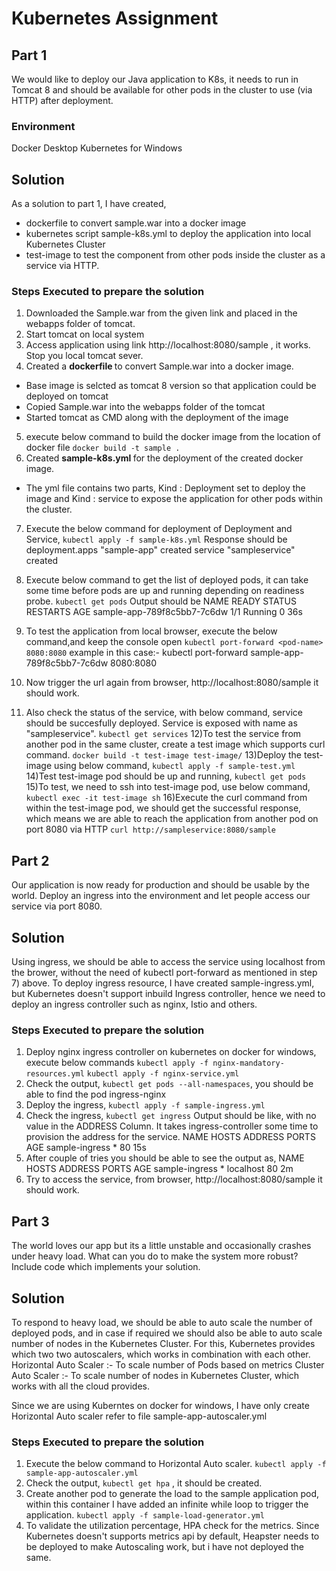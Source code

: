 # Kubernetes Assignment

## Part 1

We would like to deploy our Java application to K8s, it needs to run in Tomcat 8 and should be available for other pods in the cluster to use (via HTTP) after deployment.

### Environment
Docker Desktop Kubernetes for Windows

## Solution

As a solution to part 1, I have created, 
* dockerfile to convert sample.war into a docker image
* kubernetes script sample-k8s.yml to deploy the application into local Kubernetes Cluster
* test-image to test the component from other pods inside the cluster as a service via HTTP.

### Steps Executed to prepare the solution

1) Downloaded the Sample.war from the given link and placed in the webapps folder of tomcat. 
2) Start tomcat on local system
3) Access application using link http://localhost:8080/sample , it works. Stop you local tomcat sever.
4) Created a <b> dockerfile </b> to convert Sample.war into a docker image. 
* Base image is selcted as tomcat 8 version so that application could be deployed on tomcat 
* Copied Sample.war into the webapps folder of the tomcat
* Started tomcat as CMD along with the deployment of the image
5) execute below command to build the docker image from the location of docker file
		`docker build -t sample .` 
6) Created <b> sample-k8s.yml </b> for the deployment of the created docker image.
* The yml file contains two parts, Kind : Deployment set to deploy the image and Kind : service to expose the application for other pods within the cluster.
7) Execute the below command for deployment of Deployment and Service,
         `kubectl apply -f sample-k8s.yml` 
Response should be 
deployment.apps "sample-app" created
service "sampleservice" created
8) Execute below command to get the list of deployed pods, it can take some time before pods are up and running depending on readiness probe.
          `kubectl get pods`
Output should be 
NAME                          READY     STATUS    RESTARTS   AGE
sample-app-789f8c5bb7-7c6dw   1/1       Running   0          36s

9) To test the application from local browser, execute the below command,and keep the console open
          `kubectl port-forward <pod-name> 8080:8080` example in this case:- kubectl port-forward sample-app-789f8c5bb7-7c6dw 8080:8080
10) Now trigger the url again from browser, http://localhost:8080/sample it should work.
11) Also check the status of the service, with below command, service should be succesfully deployed. Service is exposed with name as "sampleservice".
          `kubectl get services`
12)To test the service from another pod in the same cluster, create a test image which supports curl command.
           `docker build -t test-image test-image/`
13)Deploy the test-image using below command, 
           `kubectl apply -f sample-test.yml` 
14)Test test-image pod should be up and running, `kubectl get pods`
15)To test, we need to ssh into test-image pod, use below command,
         `kubectl exec -it test-image sh`
16)Execute the curl command from within the test-image pod, we should get the successful response, which means we are able to reach the application from another pod on port 8080 via HTTP
         `curl http://sampleservice:8080/sample`
    
## Part 2

Our application is now ready for production and should be usable by the world. Deploy an ingress into the environment and let people access our service via port 8080.
   
## Solution

Using ingress, we should be able to access the service using localhost from the brower, without the need of kubectl port-forward as mentioned in step 7) above. 
To deploy ingress resource, I have created sample-ingress.yml, but Kubernetes doesn't support inbuild Ingress controller, hence we need to deploy an ingress controller such as nginx, Istio and others.

### Steps Executed to prepare the solution

1) Deploy nginx ingress controller on kubernetes on docker for windows, execute below commands 
             `kubectl apply -f nginx-mandatory-resources.yml`
             `kubectl apply -f nginx-service.yml`
2) Check the output, `kubectl get pods --all-namespaces`, you should be able to find the pod ingress-nginx
3) Deploy the ingress, `kubectl apply -f sample-ingress.yml`
4) Check the ingress, `kubectl get ingress` Output should be like, with no value in the ADDRESS Column. It takes ingress-controller some time to provision the address for the service.
NAME             HOSTS     ADDRESS   PORTS     AGE
sample-ingress   *                   80        15s
5) After couple of tries you should be able to see the output as,
NAME             HOSTS     ADDRESS   PORTS     AGE
sample-ingress   *         localhost 80        2m
6) Try to access the service, from browser, http://localhost:8080/sample it should work.


## Part 3

The world loves our app but its a little unstable and occasionally crashes under heavy load. What can you do to make the system more robust? Include code which implements your solution.
   
## Solution


To respond to heavy load, we should be able to auto scale the number of deployed pods, and in case if required we should also be able to auto scale number of nodes in the Kubernetes Cluster. For this, Kubernetes provides which two two autoscalers, which works in combination with each other. 
Horizontal Auto Scaler :- To scale number of Pods based on metrics
Cluster Auto Scaler :- To scale number of nodes in Kubernetes Cluster, which works with all the cloud provides.

Since we are using Kuberntes on docker for windows, I have only create Horizontal Auto scaler refer to file sample-app-autoscaler.yml

### Steps Executed to prepare the solution

1) Execute the below command to Horizontal Auto scaler.
       `kubectl apply -f sample-app-autoscaler.yml`
2) Check the output, `kubectl get hpa` , it should be created.
3) Create another pod to generate the load to the sample application pod, within this container I have added an infinite while loop to trigger the application.
       `kubectl apply -f sample-load-generator.yml`
4) To validate the utilization percentage, HPA check for the metrics. Since Kubernetes doesn't supports metrics api by default, Heapster needs to be deployed to make Autoscaling work, but i have not deployed the same.
       


            


		


